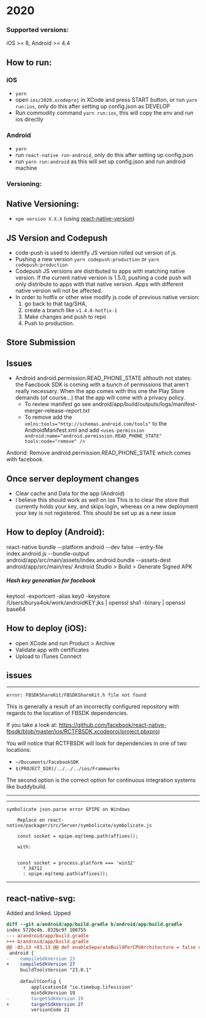 # 2020

### Supported versions:
iOS >= 8, Android >= 4.4

## How to run:
### iOS 
* `yarn`
* open `ios/2020.xcodeproj` in XCode and press START button, or run `yarn run:ios`, only do this after setting up config.json as DEVELOP
* Run commodity command `yarn run:ios`, this will copy the env and run ios directly

### Android 
* `yarn`
* run `react-native run-android`, only do this after setting up config.json
* run `yarn run:android` as this will set up config.json and run android machine

### Versioning:

## Native Versioning:
- `npm version X.X.X` (using [react-native-version](https://www.npmjs.com/package/react-native-version))

## JS Version and Codepush
- code-push is used to identify JS version rolled out version of js. 
- Pushing a new version `yarn codepush:production` or `yarn codepush:production`
- Codepush JS versions are distributed to apps with matching native version. If the current native version is 1.5.0, pushing a code push will only distribute to apps with that native version. Apps with different native version will not be affected.
- In order to hotfix or other wise modify js code of previous native version: 
    1. go back to that tag/SHA, 
    2. create a branch like `v1.4.0-hotfix-1` 
    3. Make changes and push to repo
    4. Push to production.


## Store Submission
## Issues
- Android android.permission.READ_PHONE_STATE althouth not states: the Faecbook SDK is coming with a bunch of permissions that aren't really necessary. When the app comes with this one the Play Store demands (of course...) that the app will come with a privacy policy. 
    - To review manifest go see android/app/build/outputs/logs/manifest-merger-release-report.txt
    - To remove add the `xmlns:tools="http://schemas.android.com/tools"` to the AndroidManifest.xml and add `<uses-permission android:name="android.permission.READ_PHONE_STATE" tools:node="remove" />`

Andorid: Remove android.permission.READ_PHONE_STATE which comes with facebook.

## Once server deployment changes
* Clear cache and Data for the app (Android)
* I believe this should work as well on ios
This is to clear the store that currently holds your key, and skips login, whereas on a new deployment your key is not registered.
This should be set up as a new issue
## How to deploy (Android):
 react-native bundle --platform android --dev false --entry-file index.android.js --bundle-output android/app/src/main/assets/index.android.bundle --assets-dest android/app/src/main/res/
 Android Studio > Build > Generate Signed APK
##### Hash key generation for facebook
 keytool -exportcert -alias key0 -keystore /Users/burya4ok/work/androidKEY.jks | openssl sha1 -binary | openssl base64
  

## How to deploy (iOS):
 * open XCode and run Product > Archive
 * Validate app with certificates
 * Upload to iTunes Connect
 
## issues 

---- 
`error: FBSDKShareKit/FBSDKShareKit.h file not found`

This is generally a result of an incorrectly configured repository with regards to the location of FBSDK dependencies.

If you take a look at: https://github.com/facebook/react-native-fbsdk/blob/master/ios/RCTFBSDK.xcodeproj/project.pbxproj

You will notice that RCTFBSDK will look for dependencies in one of two locations:

- `~/Documents/FacebookSDK`
- `$(PROJECT_DIR)/../../../ios/Frameworks`

The second option is the correct option for continuous integration systems like buddybuild.

---- 

----

`symbolicate json.parse error EPIPE on Windows`
```
    Replace on react-native/packager/src/Server/symbolicate/symbolicate.js
    
    const socket = xpipe.eq(temp.path(affixes));

    with:


    const socket = process.platform === 'win32'
      ? 34712
      : xpipe.eq(temp.path(affixes));

```
----

react-native-svg:
----
 Added and linked. Upped 

``` diff
diff --git a/android/app/build.gradle b/android/app/build.gradle
index 5720c4b..032bc9f 100755
--- a/android/app/build.gradle
+++ b/android/app/build.gradle
@@ -83,13 +83,13 @@ def enableSeparateBuildPerCPUArchitecture = false def enableProguardInReleaseBuilds = false
 android {
-    compileSdkVersion 23
+    compileSdkVersion 27
     buildToolsVersion "23.0.1"
 
     defaultConfig {
         applicationId "io.timebug.lifevision"
         minSdkVersion 19
-        targetSdkVersion 19
+        targetSdkVersion 27
         versionCode 21
```